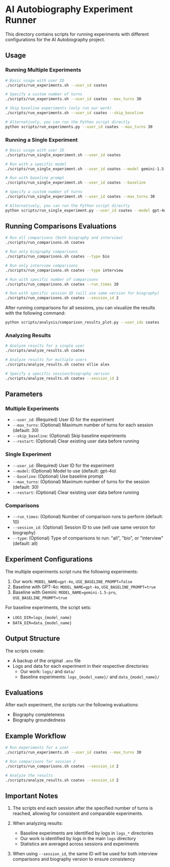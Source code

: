 # AI Autobiography Experiment Runner

This directory contains scripts for running experiments with different configurations for the AI Autobiography project.

## Usage

### Running Multiple Experiments

```bash
# Basic usage with user ID
./scripts/run_experiments.sh --user_id coates

# Specify a custom number of turns
./scripts/run_experiments.sh --user_id coates --max_turns 30

# Skip baseline experiments (only run our work)
./scripts/run_experiments.sh --user_id coates --skip_baseline

# Alternatively, you can run the Python script directly
python scripts/run_experiments.py --user_id coates --max_turns 30
```

### Running a Single Experiment

```bash
# Basic usage with user ID
./scripts/run_single_experiment.sh --user_id coates

# Run with a specific model
./scripts/run_single_experiment.sh --user_id coates --model gemini-1.5-pro

# Run with baseline prompt
./scripts/run_single_experiment.sh --user_id coates --baseline

# Specify a custom number of turns
./scripts/run_single_experiment.sh --user_id coates --max_turns 30

# Alternatively, you can run the Python script directly
python scripts/run_single_experiment.py --user_id coates --model gpt-4o --baseline --max_turns 30
```

## Running Comparisons Evaluations

```bash
# Run all comparisons (both biography and interview)
./scripts/run_comparisons.sh coates

# Run only biography comparisons
./scripts/run_comparisons.sh coates --type bio

# Run only interview comparisons
./scripts/run_comparisons.sh coates --type interview

# Run with specific number of comparisons
./scripts/run_comparisons.sh coates --run_times 20

# Run with specific session ID (will use same version for biography)
./scripts/run_comparisons.sh coates --session_id 2
```

After running comparisons for all sessions, you can visualize the results with the following command:

```bash
python scripts/analysis/comparison_results_plot.py --user_ids coates
```

### Analyzing Results

```bash
# Analyze results for a single user
./scripts/analyze_results.sh coates

# Analyze results for multiple users
./scripts/analyze_results.sh coates ellie alex

# Specify a specific session/biography version
./scripts/analyze_results.sh coates --session_id 2
```

## Parameters

### Multiple Experiments

- `--user_id`: (Required) User ID for the experiment
- `--max_turns`: (Optional) Maximum number of turns for each session (default: 30)
- `--skip_baseline`: (Optional) Skip baseline experiments
- `--restart`: (Optional) Clear existing user data before running

### Single Experiment

- `--user_id`: (Required) User ID for the experiment
- `--model`: (Optional) Model to use (default: gpt-4o)
- `--baseline`: (Optional) Use baseline prompt
- `--max_turns`: (Optional) Maximum number of turns for the session (default: 30)
- `--restart`: (Optional) Clear existing user data before running

### Comparisons

- `--run_times`: (Optional) Number of comparison runs to perform (default: 10)
- `--session_id`: (Optional) Session ID to use (will use same version for biography)
- `--type`: (Optional) Type of comparisons to run: "all", "bio", or "interview" (default: all)

## Experiment Configurations

The multiple experiments script runs the following experiments:

1. Our work: `MODEL_NAME=gpt-4o`, `USE_BASELINE_PROMPT=false`
2. Baseline with GPT-4o: `MODEL_NAME=gpt-4o`, `USE_BASELINE_PROMPT=true`
3. Baseline with Gemini: `MODEL_NAME=gemini-1.5-pro`, `USE_BASELINE_PROMPT=true`

For baseline experiments, the script sets:

- `LOGS_DIR=logs_{model_name}`
- `DATA_DIR=data_{model_name}`

## Output Structure

The scripts create:

- A backup of the original `.env` file
- Logs and data for each experiment in their respective directories:
  - Our work: `logs/` and `data/`
  - Baseline experiments: `logs_{model_name}/` and `data_{model_name}/`

## Evaluations

After each experiment, the scripts run the following evaluations:

- Biography completeness
- Biography groundedness

## Example Workflow

```bash
# Run experiments for a user
./scripts/run_experiments.sh --user_id coates --max_turns 30

# Run comparisons for session 2
./scripts/run_comparisons.sh coates --session_id 2

# Analyze the results
./scripts/analyze_results.sh coates --session_id 2
```

## Important Notes

1. The scripts end each session after the specified number of turns is reached, allowing for consistent and comparable experiments.

2. When analyzing results:
   - Baseline experiments are identified by logs in `logs_*` directories
   - Our work is identified by logs in the main `logs` directory
   - Statistics are averaged across sessions and experiments
   
3. When using `--session_id`, the same ID will be used for both interview comparisons and biography version to ensure consistency 